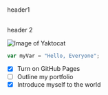 # <header1>
header1
## <header2>
header 2

![Image of Yaktocat](https://octodex.github.com/images/yaktocat.png)

``` javascript
var myVar = "Hello, Everyone";
```
- [x] Turn on GitHub Pages
- [ ] Outline my portfolio
- [x] Introduce myself to the world
